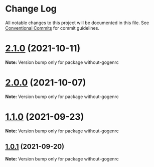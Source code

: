 # Change Log

All notable changes to this project will be documented in this file.
See [Conventional Commits](https://conventionalcommits.org) for commit guidelines.

# [2.1.0](https://github.com/ambar/gogen/compare/v2.0.0...v2.1.0) (2021-10-11)

**Note:** Version bump only for package without-gogenrc





# [2.0.0](https://github.com/ambar/gogen/compare/v1.1.1...v2.0.0) (2021-10-07)

**Note:** Version bump only for package without-gogenrc





# [1.1.0](https://github.com/ambar/gogen/compare/v1.0.1...v1.1.0) (2021-09-23)

**Note:** Version bump only for package without-gogenrc





## [1.0.1](https://github.com/ambar/gogen/compare/v0.0.7...v1.0.1) (2021-09-20)

**Note:** Version bump only for package without-gogenrc
